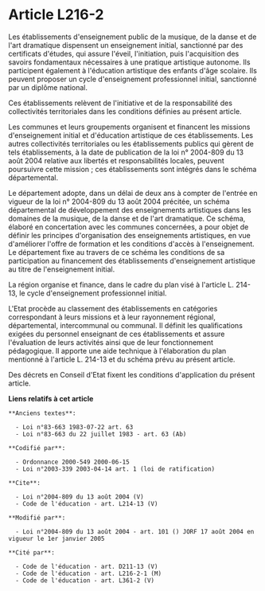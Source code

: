 # Article L216-2

Les établissements d'enseignement public de la musique, de la danse et de l'art dramatique dispensent un enseignement
initial, sanctionné par des certificats d'études, qui assure l'éveil, l'initiation, puis l'acquisition des savoirs
fondamentaux nécessaires à une pratique artistique autonome. Ils participent également à l'éducation artistique des enfants
d'âge scolaire. Ils peuvent proposer un cycle d'enseignement professionnel initial, sanctionné par un diplôme national. 

Ces établissements relèvent de l'initiative et de la responsabilité des collectivités territoriales dans les conditions
définies au présent article. 

Les communes et leurs groupements organisent et financent les missions d'enseignement initial et d'éducation artistique de
ces établissements. Les autres collectivités territoriales ou les établissements publics qui gèrent de tels établissements, à
la date de publication de la loi n° 2004-809 du 13 août 2004 relative aux libertés et responsabilités locales, peuvent
poursuivre cette mission ; ces établissements sont intégrés dans le schéma départemental. 

Le département adopte, dans un délai de deux ans à compter de l'entrée en vigueur de la loi n° 2004-809 du 13 août 2004
précitée, un schéma départemental de développement des enseignements artistiques dans les domaines de la musique, de la danse
et de l'art dramatique. Ce schéma, élaboré en concertation avec les communes concernées, a pour objet de définir les
principes d'organisation des enseignements artistiques, en vue d'améliorer l'offre de formation et les conditions d'accès à
l'enseignement. Le département fixe au travers de ce schéma les conditions de sa participation au financement des
établissements d'enseignement artistique au titre de l'enseignement initial. 

La région organise et finance, dans le cadre du plan visé à l'article L. 214-13, le cycle d'enseignement professionnel
initial.

L'Etat procède au classement des établissements en catégories correspondant à leurs missions et à leur rayonnement régional,
départemental, intercommunal ou communal. Il définit les qualifications exigées du personnel enseignant de ces établissements
et assure l'évaluation de leurs activités ainsi que de leur fonctionnement pédagogique. Il apporte une aide technique à
l'élaboration du plan mentionné à l'article L. 214-13 et du schéma prévu au présent article. 

Des décrets en Conseil d'Etat fixent les conditions d'application du présent article.

**Liens relatifs à cet article**

	**Anciens textes**:

	  - Loi n°83-663 1983-07-22 art. 63
	  - Loi n°83-663 du 22 juillet 1983 - art. 63 (Ab)

	**Codifié par**:

	  - Ordonnance 2000-549 2000-06-15
	  - Loi n°2003-339 2003-04-14 art. 1 (loi de ratification)

	**Cite**:

	  - Loi n°2004-809 du 13 août 2004 (V)
	  - Code de l'éducation - art. L214-13 (V)

	**Modifié par**:

	  - Loi n°2004-809 du 13 août 2004 - art. 101 () JORF 17 août 2004 en vigueur le 1er janvier 2005

	**Cité par**:

	  - Code de l'éducation - art. D211-13 (V)
	  - Code de l'éducation - art. L216-2-1 (M)
	  - Code de l'éducation - art. L361-2 (V)
